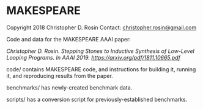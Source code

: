 # MAKESPEARE

Copyright 2018 Christopher D. Rosin
Contact: christopher.rosin@gmail.com

Code and data for the MAKESPEARE AAAI paper:

*Christopher D. Rosin.  Stepping Stones to Inductive Synthesis of Low-Level Looping Programs.  In AAAI 2019.  <https://arxiv.org/pdf/1811.10665.pdf>*

code/ contains MAKESPEARE code, and instructions for building it, running it, and reproducing results from the paper.

benchmarks/ has newly-created benchmark data.

scripts/ has a conversion script for previously-established benchmarks.

